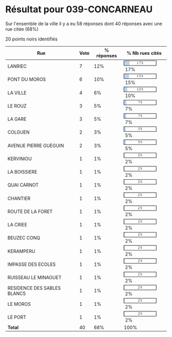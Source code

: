 # Résultat pour 039-CONCARNEAU

Sur l'ensemble de la ville il y a eu 58 réponses dont 40 réponses avec une rue citée (68%)

20 points noirs identifiés

| Rue | Vote | % réponses | % Nb rues cités|
|-----|------|------------|----------------|
| LANRIEC | 7 | 12% | <img src="../../img/bar_17.gif" />&nbsp;17%|
| PONT DU MOROS | 6 | 10% | <img src="../../img/bar_15.gif" />&nbsp;15%|
| LA VILLE | 4 | 6% | <img src="../../img/bar_10.gif" />&nbsp;10%|
| LE ROUZ | 3 | 5% | <img src="../../img/bar_7.gif" />&nbsp;7%|
| LA GARE | 3 | 5% | <img src="../../img/bar_7.gif" />&nbsp;7%|
| COLGUEN | 2 | 3% | <img src="../../img/bar_5.gif" />&nbsp;5%|
| AVENUE PIERRE GUEGUIN | 2 | 3% | <img src="../../img/bar_5.gif" />&nbsp;5%|
| KERVINIOU | 1 | 1% | <img src="../../img/bar_2.gif" />&nbsp;2%|
| LA BOISSIERE | 1 | 1% | <img src="../../img/bar_2.gif" />&nbsp;2%|
| QUAI CARNOT | 1 | 1% | <img src="../../img/bar_2.gif" />&nbsp;2%|
| CHANTIER | 1 | 1% | <img src="../../img/bar_2.gif" />&nbsp;2%|
| ROUTE DE LA FORET | 1 | 1% | <img src="../../img/bar_2.gif" />&nbsp;2%|
| LA CRIEE | 1 | 1% | <img src="../../img/bar_2.gif" />&nbsp;2%|
| BEUZEC CONQ | 1 | 1% | <img src="../../img/bar_2.gif" />&nbsp;2%|
| KERAMPERU | 1 | 1% | <img src="../../img/bar_2.gif" />&nbsp;2%|
| IMPASSE DES ECOLES | 1 | 1% | <img src="../../img/bar_2.gif" />&nbsp;2%|
| RUISSEAU LE MINAOUET | 1 | 1% | <img src="../../img/bar_2.gif" />&nbsp;2%|
| RESIDENCE DES SABLES BLANCS | 1 | 1% | <img src="../../img/bar_2.gif" />&nbsp;2%|
| LE MOROS | 1 | 1% | <img src="../../img/bar_2.gif" />&nbsp;2%|
| LE PORT | 1 | 1% | <img src="../../img/bar_2.gif" />&nbsp;2%|
| **Total** | 40 | 68% | 100%|
